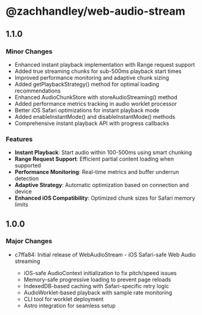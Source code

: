 # @zachhandley/web-audio-stream

## 1.1.0

### Minor Changes

- Enhanced instant playback implementation with Range request support
- Added true streaming chunks for sub-500ms playback start times
- Improved performance monitoring and adaptive chunk sizing
- Added getPlaybackStrategy() method for optimal loading recommendations
- Enhanced AudioChunkStore with storeAudioStreaming() method
- Added performance metrics tracking in audio worklet processor
- Better iOS Safari optimizations for instant playback mode
- Added enableInstantMode() and disableInstantMode() methods
- Comprehensive instant playback API with progress callbacks

### Features

- **Instant Playback**: Start audio within 100-500ms using smart chunking
- **Range Request Support**: Efficient partial content loading when supported
- **Performance Monitoring**: Real-time metrics and buffer underrun detection
- **Adaptive Strategy**: Automatic optimization based on connection and device
- **Enhanced iOS Compatibility**: Optimized chunk sizes for Safari memory limits

## 1.0.0

### Major Changes

- c7ffa84: Initial release of WebAudioStream - iOS Safari-safe Web Audio streaming

  - iOS-safe AudioContext initialization to fix pitch/speed issues
  - Memory-safe progressive loading to prevent page reloads
  - IndexedDB-based caching with Safari-specific retry logic
  - AudioWorklet-based playback with sample rate monitoring
  - CLI tool for worklet deployment
  - Astro integration for seamless setup
